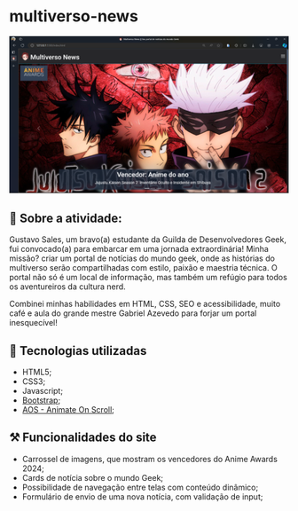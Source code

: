 # multiverso-news
![App Screenshot](./.github/preview.png)

## 📖 Sobre a atividade:
Gustavo Sales, um bravo(a) estudante da Guilda de Desenvolvedores Geek, fui convocado(a) para embarcar em uma jornada extraordinária! Minha missão? criar um portal de notícias do mundo geek, onde as histórias do multiverso serão compartilhadas com estilo, paixão e maestria técnica. O portal não só é um local de informação, mas também um refúgio para todos os aventureiros da cultura nerd.

Combinei minhas habilidades em HTML, CSS, SEO e acessibilidade, muito café e aula do grande mestre Gabriel Azevedo para forjar um portal inesquecível!

## 🚀 Tecnologias utilizadas
- HTML5;
- CSS3;
- Javascript;
- <a href="https://www.getbootstrap.com/">Bootstrap</a>;
- <a href="https://michalsnik.github.io/aos/">AOS - Animate On Scroll</a>;

## ⚒️ Funcionalidades do site

- Carrossel de imagens, que mostram os vencedores do Anime Awards 2024;
- Cards de notícia sobre o mundo Geek;
- Possibilidade de navegação entre telas com conteúdo dinâmico;
- Formulário de envio de uma nova notícia, com validação de input;
